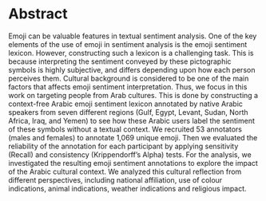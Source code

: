 # Abstract
Emoji can be valuable features in textual sentiment analysis. One of the key elements of the use of emoji in sentiment analysis is the emoji sentiment lexicon. However, constructing such a lexicon is a challenging task. This is because interpreting the sentiment conveyed by these pictographic symbols is highly subjective, and differs depending upon how each person perceives them. Cultural background is considered to be one of the main factors that affects  emoji sentiment interpretation. Thus, we focus in this work on targeting people from Arab cultures. This is done by constructing a context-free Arabic emoji sentiment lexicon annotated by native Arabic  speakers from seven different regions (Gulf, Egypt, Levant, Sudan, North Africa, Iraq, and Yemen) to see how these Arabic users label the sentiment of these symbols without a textual context. We recruited 53 annotators (males and females) to annotate 1,069 unique emoji. Then we evaluated the reliability of the annotation for each participant by applying sensitivity (Recall) and consistency (Krippendorff’s Alpha) tests. For the analysis, we investigated the resulting emoji sentiment annotations to explore the impact of the Arabic cultural context. We analyzed this cultural reflection from different perspectives, including national affiliation, use of colour indications, animal indications, weather indications and religious impact.
